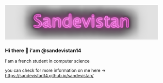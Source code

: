 <img src="logo.PNG" alt="logo" width="1000"/>

### Hi there 👋 i'am @sandevistan14
I'am a french student in computer science  

you can check for more information on me here -> <https://sandevistan14.github.io/sandevistan/>





<!--
**sandevistan14/sandevistan14** is a ✨ _special_ ✨ repository because its `README.md` (this file) appears on your GitHub profile.

Here are some ideas to get you started:

- 🔭 I’m currently working on ...
- 🌱 I’m currently learning ...
- 👯 I’m looking to collaborate on ...
- 🤔 I’m looking for help with ...
- 💬 Ask me about ...
- 📫 How to reach me: ...
- 😄 Pronouns: ...
- ⚡ Fun fact: ...
-->
